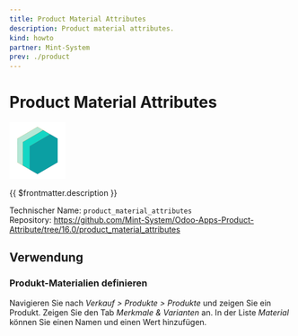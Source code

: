```yaml
---
title: Product Material Attributes
description: Product material attributes.
kind: howto
partner: Mint-System
prev: ./product
---
```


# Product Material Attributes

![icon_oms_box](attachments/icons_odoo_mint_system.png)

{{ $frontmatter.description }}

Technischer Name: `product_material_attributes`\
Repository: <https://github.com/Mint-System/Odoo-Apps-Product-Attribute/tree/16.0/product_material_attributes>

## Verwendung

### Produkt-Materialien definieren

Navigieren Sie nach _Verkauf > Produkte > Produkte_ und zeigen Sie ein Produkt. Zeigen Sie den Tab _Merkmale & Varianten_ an. In der Liste _Material_ können Sie einen Namen und einen Wert hinzufügen.
